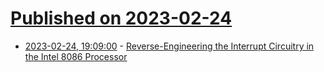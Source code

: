 # [Published on 2023-02-24](index.md)

* [2023-02-24, 19:09:00](https://soylentnews.org/article.pl?sid=23/02/23/0829209&from=rss) - [Reverse-Engineering the Interrupt Circuitry in the Intel 8086 Processor](https://soylentnews.org/article.pl?sid=23/02/23/0829209&from=rss)
